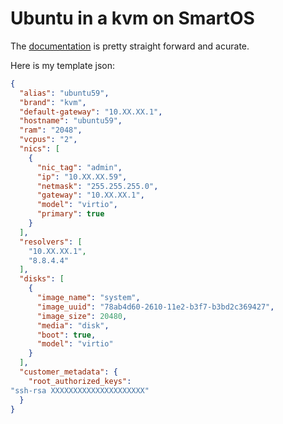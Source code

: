 Ubuntu in a kvm on SmartOS
===

The [documentation](http://wiki.smartos.org/display/DOC/How+to+create+a+KVM+VM+%28+Hypervisor+virtualized+machine+%29+in+SmartOS) is pretty straight forward and acurate.

Here is my template json:
```json
{
  "alias": "ubuntu59",
  "brand": "kvm",
  "default-gateway": "10.XX.XX.1",
  "hostname": "ubuntu59",
  "ram": "2048",
  "vcpus": "2",
  "nics": [
    {
      "nic_tag": "admin",
      "ip": "10.XX.XX.59",
      "netmask": "255.255.255.0",
      "gateway": "10.XX.XX.1",
      "model": "virtio",
      "primary": true
    }
  ],
  "resolvers": [
    "10.XX.XX.1",
    "8.8.4.4"
  ],
  "disks": [
    {
      "image_name": "system",
      "image_uuid": "78ab4d60-2610-11e2-b3f7-b3bd2c369427",
      "image_size": 20480,
      "media": "disk",
      "boot": true,
      "model": "virtio"
    }
  ],
  "customer_metadata": {
    "root_authorized_keys":
"ssh-rsa XXXXXXXXXXXXXXXXXXXXX"
  }
}
```